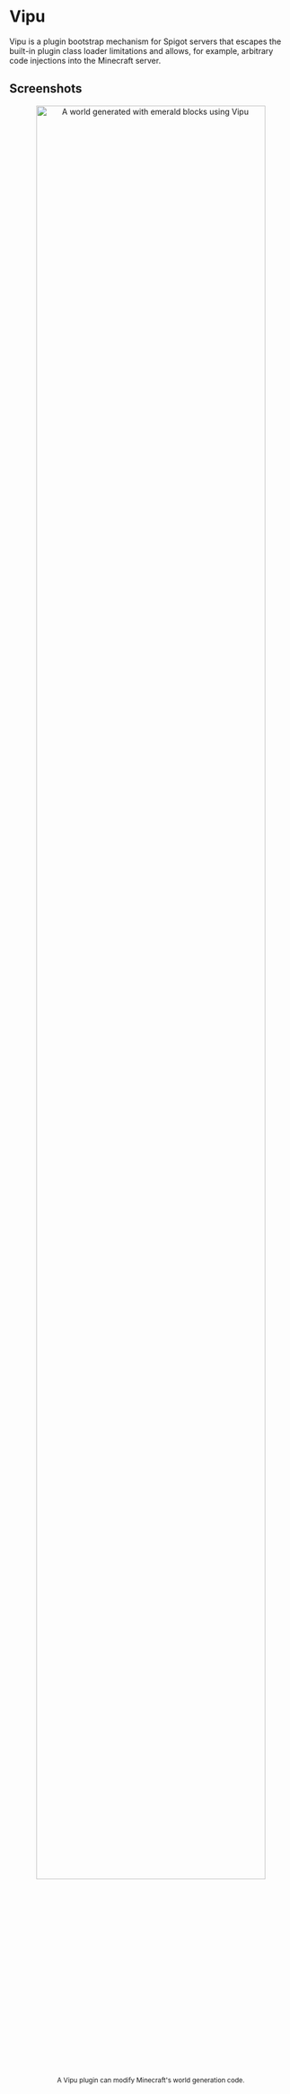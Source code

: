 # Vipu

Vipu is a plugin bootstrap mechanism for Spigot servers that escapes
the built-in plugin class loader limitations and allows, for example,
arbitrary code injections into the Minecraft server.

## Screenshots
<p align="center">
    <img width="90%" alt="A world generated with emerald blocks using Vipu" src="https://media.discordapp.net/attachments/135877399391764480/1069701395600642218/2023-01-30_21.30.55.png" />
    <br/><sup>A Vipu plugin can modify Minecraft's world generation code.</sup>
</p>